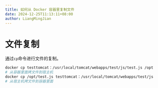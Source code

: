 ```yaml
---
title: 如何从 Docker 容器里复制文件
date: 2024-12-25T11:13:11+08:00
author: LiangMingJian
---
```


# 文件复制

通过`cp`命令进行文件的复制。

```bash
docker cp testtomcat：/usr/local/tomcat/webapps/test/js/test.js /opt  
# 从容器里面拷文件到宿主机
docker cp /opt/test.js testtomcat：/usr/local/tomcat/webapps/test/js  
# 从宿主机拷文件到容器里面
```
